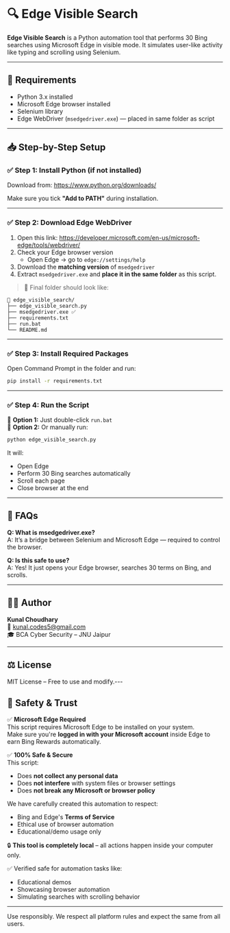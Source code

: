# 🔍 Edge Visible Search

**Edge Visible Search** is a Python automation tool that performs 30 Bing searches using Microsoft Edge in visible mode. It simulates user-like activity like typing and scrolling using Selenium.

---

## 🧰 Requirements

- Python 3.x installed  
- Microsoft Edge browser installed  
- Selenium library  
- Edge WebDriver (`msedgedriver.exe`) — placed in same folder as script

---

## 📥 Step-by-Step Setup

### ✅ Step 1: Install Python (if not installed)
Download from: https://www.python.org/downloads/

Make sure you tick **"Add to PATH"** during installation.

---

### ✅ Step 2: Download Edge WebDriver

1. Open this link: https://developer.microsoft.com/en-us/microsoft-edge/tools/webdriver/
2. Check your Edge browser version  
   - Open Edge → go to `edge://settings/help`
3. Download the **matching version** of `msedgedriver`
4. Extract `msedgedriver.exe` and **place it in the same folder** as this script.

> 🔁 Final folder should look like:
```
📁 edge_visible_search/
├── edge_visible_search.py
├── msedgedriver.exe ✅
├── requirements.txt
├── run.bat
└── README.md
```

---

### ✅ Step 3: Install Required Packages

Open Command Prompt in the folder and run:

```bash
pip install -r requirements.txt
```

---

### ✅ Step 4: Run the Script

🔹 **Option 1:** Just double-click `run.bat`  
🔹 **Option 2:** Or manually run:

```bash
python edge_visible_search.py
```

It will:
- Open Edge
- Perform 30 Bing searches automatically
- Scroll each page
- Close browser at the end

---

## 💬 FAQs

**Q: What is msedgedriver.exe?**  
A: It’s a bridge between Selenium and Microsoft Edge — required to control the browser.

**Q: Is this safe to use?**  
A: Yes! It just opens your Edge browser, searches 30 terms on Bing, and scrolls.

---

## 👨‍💻 Author

**Kunal Choudhary**  
📧 kunal.codes5@gmail.com  
🎓 BCA Cyber Security – JNU Jaipur

---

## ⚖️ License

MIT License – Free to use and modify.---

## 🔐 Safety & Trust

✅ **Microsoft Edge Required**  
This script requires Microsoft Edge to be installed on your system.  
Make sure you're **logged in with your Microsoft account** inside Edge to earn Bing Rewards automatically.

✅ **100% Safe & Secure**  
This script:
- Does **not collect any personal data**
- Does **not interfere** with system files or browser settings
- Does **not break any Microsoft or browser policy**

We have carefully created this automation to respect:
- Bing and Edge's **Terms of Service**
- Ethical use of browser automation
- Educational/demo usage only

🔒 **This tool is completely local** – all actions happen inside your computer only.

✅ Verified safe for automation tasks like:
- Educational demos
- Showcasing browser automation
- Simulating searches with scrolling behavior

---

Use responsibly. We respect all platform rules and expect the same from all users.